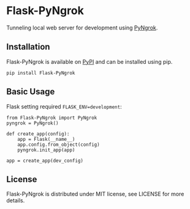 # Flask-PyNgrok
Tunneling local web server for development using [PyNgrok](https://pypi.org/project/pyngrok/).

Installation
------------

Flask-PyNgrok is available on [PyPI](https://pypi.org/project/Flask-PyNgrok/) and can be installed using pip.

    pip install Flask-PyNgrok


Basic Usage
-----------

Flask setting required `FLASK_ENV=development`:

    from Flask-PyNgrok import PyNgrok
    pyngrok = PyNgrok()

    def create_app(config):
        app = Flask(__name__)
        app.config.from_object(config)
        pyngrok.init_app(app)

    app = create_app(dev_config)


License
-------

Flask-PyNgrok is distributed under MIT license, see LICENSE for more details.
